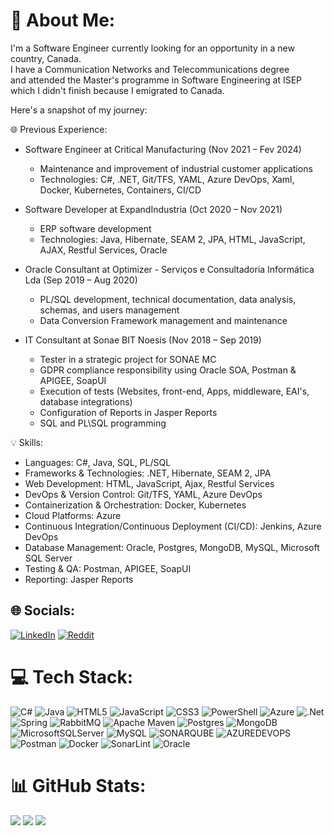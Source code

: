 # 💫 About Me:
I'm a Software Engineer currently looking for an opportunity in a new country, Canada.  
I have a Communication Networks and Telecommunications degree  
and attended the Master's programme in Software Engineering at ISEP  
which I didn't finish because I emigrated to Canada.  

Here's a snapshot of my journey:  

🌐 Previous Experience:  
- Software Engineer at Critical Manufacturing (Nov 2021 – Fev 2024)  
  - Maintenance and improvement of industrial customer applications  
  - Technologies: C#, .NET, Git/TFS, YAML, Azure DevOps, Xaml, Docker, Kubernetes, Containers, CI/CD  

- Software Developer at ExpandIndustria (Oct 2020 – Nov 2021)  
  - ERP software development
  - Technologies: Java, Hibernate, SEAM 2, JPA, HTML, JavaScript, AJAX, Restful Services, Oracle  

- Oracle Consultant at Optimizer - Serviços e Consultadoria Informática Lda (Sep 2019 – Aug 2020)  
  - PL/SQL development, technical documentation, data analysis, schemas, and users management  
  - Data Conversion Framework management and maintenance  

- IT Consultant at Sonae BIT Noesis (Nov 2018 – Sep 2019)  
  - Tester in a strategic project for SONAE MC  
  - GDPR compliance responsibility using Oracle SOA, Postman & APIGEE, SoapUI  
  - Execution of tests (Websites, front-end, Apps, middleware, EAI's, database integrations)  
  - Configuration of Reports in Jasper Reports  
  - SQL and PL\SQL programming  

💡 Skills:  
- Languages: C#, Java, SQL, PL/SQL  
- Frameworks & Technologies: .NET, Hibernate, SEAM 2, JPA  
- Web Development: HTML, JavaScript, Ajax, Restful Services  
- DevOps & Version Control: Git/TFS, YAML, Azure DevOps  
- Containerization & Orchestration: Docker, Kubernetes  
- Cloud Platforms: Azure
- Continuous Integration/Continuous Deployment (CI/CD): Jenkins, Azure DevOps  
- Database Management: Oracle, Postgres, MongoDB, MySQL, Microsoft SQL Server  
- Testing & QA: Postman, APIGEE, SoapUI  
- Reporting: Jasper Reports


## 🌐 Socials:
[![LinkedIn](https://img.shields.io/badge/LinkedIn-%230077B5.svg?logo=linkedin&logoColor=white)](https://linkedin.com/in/nunocosta92) [![Reddit](https://img.shields.io/badge/Reddit-%23FF4500.svg?logo=Reddit&logoColor=white)](https://reddit.com/user/nuncosta1904) 

# 💻 Tech Stack:
![C#](https://img.shields.io/badge/c%23-%23239120.svg?style=for-the-badge&logo=csharp&logoColor=white) ![Java](https://img.shields.io/badge/java-%23ED8B00.svg?style=for-the-badge&logo=openjdk&logoColor=white) ![HTML5](https://img.shields.io/badge/html5-%23E34F26.svg?style=for-the-badge&logo=html5&logoColor=white) ![JavaScript](https://img.shields.io/badge/javascript-%23323330.svg?style=for-the-badge&logo=javascript&logoColor=%23F7DF1E) ![CSS3](https://img.shields.io/badge/css3-%231572B6.svg?style=for-the-badge&logo=css3&logoColor=white) ![PowerShell](https://img.shields.io/badge/PowerShell-%235391FE.svg?style=for-the-badge&logo=powershell&logoColor=white) ![Azure](https://img.shields.io/badge/azure-%230072C6.svg?style=for-the-badge&logo=microsoftazure&logoColor=white) ![.Net](https://img.shields.io/badge/.NET-5C2D91?style=for-the-badge&logo=.net&logoColor=white) ![Spring](https://img.shields.io/badge/spring-%236DB33F.svg?style=for-the-badge&logo=spring&logoColor=white) ![RabbitMQ](https://img.shields.io/badge/rabbitmq-FF6600?style=for-the-badge&logo=rabbitmq&logoColor=white) ![Apache Maven](https://img.shields.io/badge/Apache%20Maven-C71A36?style=for-the-badge&logo=Apache%20Maven&logoColor=white) ![Postgres](https://img.shields.io/badge/postgres-%23316192.svg?style=for-the-badge&logo=postgresql&logoColor=white) ![MongoDB](https://img.shields.io/badge/MongoDB-%234ea94b.svg?style=for-the-badge&logo=mongodb&logoColor=white) ![MicrosoftSQLServer](https://img.shields.io/badge/Microsoft%20SQL%20Server-CC2927?style=for-the-badge&logo=microsoft%20sql%20server&logoColor=white) ![MySQL](https://img.shields.io/badge/mysql-%2300000f.svg?style=for-the-badge&logo=mysql&logoColor=white) ![SONARQUBE](https://img.shields.io/badge/sonarqube-4E9BCD.svg?style=for-the-badge&logo=sonarqube&logoColor=white&color=%234E9BCD) ![AZUREDEVOPS](https://img.shields.io/badge/azuredevops-0078D7.svg?style=for-the-badge&logo=azuredevops&logoColor=white&color=%230078D7) ![Postman](https://img.shields.io/badge/Postman-FF6C37?style=for-the-badge&logo=postman&logoColor=white) ![Docker](https://img.shields.io/badge/docker-%230db7ed.svg?style=for-the-badge&logo=docker&logoColor=white) ![SonarLint](https://img.shields.io/badge/SonarLint-CB2029?style=for-the-badge&logo=SONARLINT&logoColor=white) ![Oracle](https://img.shields.io/badge/Oracle-F80000?style=for-the-badge&logo=oracle&logoColor=white)
# 📊 GitHub Stats:
![](https://github-readme-stats.vercel.app/api?username=nuncosta92&theme=dark&hide_border=false&include_all_commits=false&count_private=true)
![](https://github-readme-streak-stats.herokuapp.com/?user=nuncosta92&theme=dark&hide_border=false)
![](https://github-readme-stats.vercel.app/api/top-langs/?username=nuncosta92&theme=dark&hide_border=false&include_all_commits=false&count_private=true&layout=compact)

<!-- Proudly created with GPRM ( https://gprm.itsvg.in ) -->
